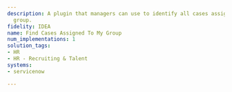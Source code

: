 ```yaml
---
description: A plugin that managers can use to identify all cases assigned to their
  group.
fidelity: IDEA
name: Find Cases Assigned To My Group
num_implementations: 1
solution_tags:
- HR
- HR - Recruiting & Talent
systems:
- servicenow

---
```

